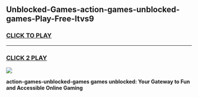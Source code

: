 
## Unblocked-Games-action-games-unblocked-games-Play-Free-ltvs9
<h3>
<a href="https://premium76.site?title=action-games-unblocked-games&ref=23A">CLICK TO PLAY</a></h3>
<hr>

<h3>
<a href="https://premium76.site?title=action-games-unblocked-games&ref=23A">CLICK 2 PLAY</a>
  
</h3>

<a href="https://premium76.site?title=action-games-unblocked-games&ref=23A"><img src="https://clearcache.store/games.png"></a>


**action-games-unblocked-games games unblocked: Your Gateway to Fun and Accessible Online Gaming**

